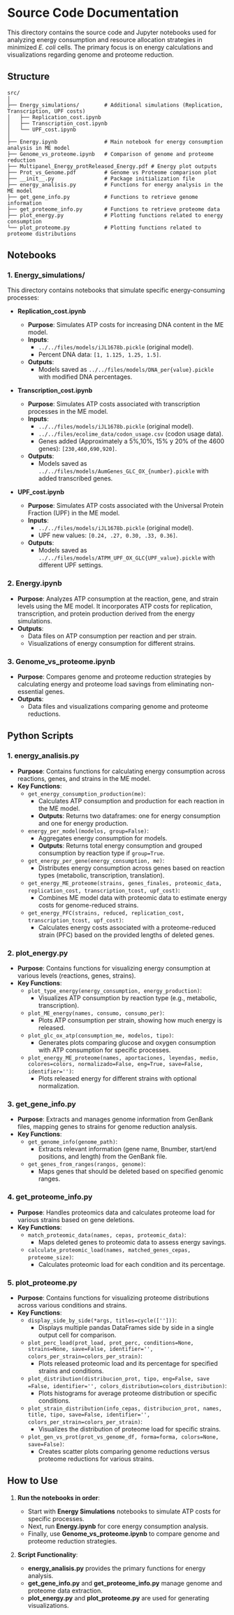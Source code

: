
# Source Code Documentation

This directory contains the source code and Jupyter notebooks used for analyzing energy consumption and resource allocation strategies in minimized *E. coli* cells. The primary focus is on energy calculations and visualizations regarding genome and proteome reduction.

## Structure

```
src/
│
├── Energy_simulations/        # Additional simulations (Replication, Transcription, UPF costs)
│   ├── Replication_cost.ipynb
│   ├── Transcription_cost.ipynb
│   └── UPF_cost.ipynb
│
├── Energy.ipynb               # Main notebook for energy consumption analysis in ME model
├── Genome_vs_proteome.ipynb   # Comparison of genome and proteome reduction
├── Multipanel_Energy_protReleased_Energy.pdf # Energy plot outputs
├── Prot_vs_Genome.pdf         # Genome vs Proteome comparison plot
├── __init__.py                # Package initialization file
├── energy_analisis.py         # Functions for energy analysis in the ME model
├── get_gene_info.py           # Functions to retrieve genome information
├── get_proteome_info.py       # Functions to retrieve proteome data
├── plot_energy.py             # Plotting functions related to energy consumption
└── plot_proteome.py           # Plotting functions related to proteome distributions
```

## Notebooks
### 1. **Energy_simulations/**
This directory contains notebooks that simulate specific energy-consuming processes:

- **Replication_cost.ipynb**
  - **Purpose**: Simulates ATP costs for increasing DNA content in the ME model.
  - **Inputs**: 
    - `../../files/models/iJL1678b.pickle` (original model).
    - Percent DNA data: `[1, 1.125, 1.25, 1.5]`.
  - **Outputs**:
    - Models saved as `../../files/models/DNA_per{value}.pickle` with modified DNA percentages.

- **Transcription_cost.ipynb**
  - **Purpose**: Simulates ATP costs associated with transcription processes in the ME model.
  - **Inputs**: 
    - `../../files/models/iJL1678b.pickle` (original model).
    - `../../files/ecolime_data/codon_usage.csv` (codon usage data).
    - Genes added (Approximately a 5%,10%, 15% y 20% of the 4600 genes): `[230,460,690,920]`.
  - **Outputs**:
    - Models saved as `../../files/models/AumGenes_GLC_OX_{number}.pickle` with added transcribed genes.

- **UPF_cost.ipynb**
  - **Purpose**: Simulates ATP costs associated with the Universal Protein Fraction (UPF) in the ME model.
  - **Inputs**: 
    - `../../files/models/iJL1678b.pickle` (original model).
    - UPF new values:  `[0.24, .27, 0.30, .33, 0.36]`.
  - **Outputs**:
    - Models saved as `../../files/models/ATPM_UPF_OX_GLC{UPF_value}.pickle` with different UPF settings.

### 2. **Energy.ipynb**
- **Purpose**: Analyzes ATP consumption at the reaction, gene, and strain levels using the ME model. It incorporates ATP costs for replication, transcription, and protein production derived from the energy simulations.
- **Outputs**:
  - Data files on ATP consumption per reaction and per strain.
  - Visualizations of energy consumption for different strains.

### 3. **Genome_vs_proteome.ipynb**
- **Purpose**: Compares genome and proteome reduction strategies by calculating energy and proteome load savings from eliminating non-essential genes.
- **Outputs**:
  - Data files and visualizations comparing genome and proteome reductions.


## Python Scripts

### 1. **energy_analisis.py**
- **Purpose**: Contains functions for calculating energy consumption across reactions, genes, and strains in the ME model.
- **Key Functions**:
  - `get_energy_consumption_production(me)`: 
    - Calculates ATP consumption and production for each reaction in the ME model.
    - **Outputs**: Returns two dataframes: one for energy consumption and one for energy production.
  - `energy_per_model(modelos, group=False)`: 
    - Aggregates energy consumption for models.
    - **Outputs**: Returns total energy consumption and grouped consumption by reaction type if `group=True`.
  - `get_energy_per_gene(energy_consumption, me)`: 
    - Distributes energy consumption across genes based on reaction types (metabolic, transcription, translation).
  - `get_energy_ME_proteome(strains, genes_finales, proteomic_data, replication_cost, transcription_tcost, upf_cost)`: 
    - Combines ME model data with proteomic data to estimate energy costs for genome-reduced strains.
  - `get_energy_PFC(strains, reduced, replication_cost, transcription_tcost, upf_cost)`:
    - Calculates energy costs associated with a proteome-reduced strain (PFC) based on the provided lengths of deleted genes.

### 2. **plot_energy.py**
- **Purpose**: Contains functions for visualizing energy consumption at various levels (reactions, genes, strains).
- **Key Functions**:
  - `plot_type_energy(energy_consumption, energy_production)`: 
    - Visualizes ATP consumption by reaction type (e.g., metabolic, transcription).
  - `plot_ME_energy(names, consumo, consumo_per)`: 
    - Plots ATP consumption per strain, showing how much energy is released.
  - `plot_glc_ox_atp(consumption_me, modelos, tipo)`: 
    - Generates plots comparing glucose and oxygen consumption with ATP consumption for specific processes.
  - `plot_energy_ME_proteome(names, aportaciones, leyendas, medio, colores=colors, normalizado=False, eng=True, save=False, identifier='')`: 
    - Plots released energy for different strains with optional normalization.

### 3. **get_gene_info.py**
- **Purpose**: Extracts and manages genome information from GenBank files, mapping genes to strains for genome reduction analysis.
- **Key Functions**:
  - `get_genome_info(genome_path)`: 
    - Extracts relevant information (gene name, Bnumber, start/end positions, and length) from the GenBank file.
  - `get_genes_from_ranges(rangos, genome)`: 
    - Maps genes that should be deleted based on specified genomic ranges.

### 4. **get_proteome_info.py**
- **Purpose**: Handles proteomics data and calculates proteome load for various strains based on gene deletions.
- **Key Functions**:
  - `match_proteomic_data(names, cepas, proteomic_data)`: 
    - Maps deleted genes to proteomic data to assess energy savings.
  - `calculate_proteomic_load(names, matched_genes_cepas, proteome_size)`: 
    - Calculates proteomic load for each condition and its percentage.

### 5. **plot_proteome.py**
- **Purpose**: Contains functions for visualizing proteome distributions across various conditions and strains.
- **Key Functions**:
  - `display_side_by_side(*args, titles=cycle(['']))`: 
    - Displays multiple pandas DataFrames side by side in a single output cell for comparison.
  - `plot_perc_load(prot_load, prot_perc, conditions=None, strains=None, save=False, identifier='', colors_per_strain=colors_per_strain)`: 
    - Plots released proteomic load and its percentage for specified strains and conditions.
  - `plot_distribution(distribucion_prot, tipo, eng=False, save =False, identifier='', colors_distribution=colors_distribution)`: 
    - Plots histograms for average proteome distribution or specific conditions.
  - `plot_strain_distribution(info_cepas, distribucion_prot, names, title, tipo, save=False, identifier='', colors_per_strain=colors_per_strain)`: 
    - Visualizes the distribution of proteome load for specific strains.
  - `plot_gen_vs_prot(prot_vs_genome_df, forma=forma, colors=None, save=False)`: 
    - Creates scatter plots comparing genome reductions versus proteome reductions for various strains.

## How to Use

1. **Run the notebooks in order**:
   - Start with **Energy Simulations** notebooks to simulate ATP costs for specific processes.
   - Next, run **Energy.ipynb** for core energy consumption analysis.
   - Finally, use **Genome_vs_proteome.ipynb** to compare genome and proteome reduction strategies.

2. **Script Functionality**:
   - **energy_analisis.py** provides the primary functions for energy analysis.
   - **get_gene_info.py** and **get_proteome_info.py** manage genome and proteome data extraction.
   - **plot_energy.py** and **plot_proteome.py** are used for generating visualizations.
